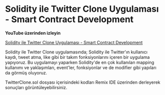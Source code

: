 # Solidity ile Twitter Clone Uygulaması - Smart Contract Development

**YouTube üzerinden izleyin**

[Solidity ile Twitter Clone Uygulaması - Smart Contract Development](https://www.youtube.com/watch?v=lodOx921XXc)

Solidity ile Twitter Clone uygulamasında; Solidity ile Twitter'ın kullanıcı kaydı, tweet atma, like gibi bir takım fonksiyonlarını içeren bir uygulama yapıyoruz. Bu uygulamayı yaparken Solidity'de en çok kullanılan mapping kullanımı ve yaklaşımları, event'ler, fonksiyonlar ve de modifier gibi yapıları da görmüş oluyoruz.

TwitterClone.sol dosyası içerisindeki kodları Remix IDE üzerinden derleyerek sonuçları görüntüleyebilirsiniz.
